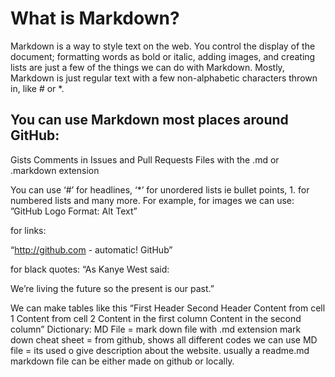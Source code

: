 # What is Markdown?
Markdown is a way to style text on the web. You control the display of the document; formatting words as bold or italic, adding images, and creating lists are just a few of the things we can do with Markdown. Mostly, Markdown is just regular text with a few non-alphabetic characters thrown in, like # or *.

## You can use Markdown most places around GitHub:
Gists Comments in Issues and Pull Requests Files with the .md or .markdown extension

You can use ‘#’ for headlines, ‘*’ for unordered lists ie bullet points, 1. for numbered lists and many more.
For example, for images we can use:
”GitHub Logo Format: Alt Text”

for links:

“http://github.com - automatic! GitHub”

for black quotes:
“As Kanye West said:

We’re living the future so the present is our past.”

We can make tables like this
“First Header	Second Header
Content from cell 1	Content from cell 2
Content in the first column	Content in the second column”
Dictionary:
MD File = mark down file with .md extension mark down cheat sheet = from github, shows all different codes we can use MD file = its used o give description about the website. usually a readme.md markdown file can be either made on github or locally.
